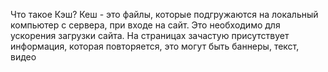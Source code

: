 Что такое Кэш?
Кеш - это файлы, которые подгружаются на локальный компьютер с сервера, при входе на сайт.
Это необходимо для  ускорения загрузки сайта.
На страницах зачастую присутствует информация, которая повторяется, это могут быть баннеры, текст, видео
